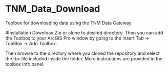 # TNM_Data_Download
Toolbox for downloading data using the TNM Data Gateway

#Installation
Download Zip or clone to desired directory. Then you can add the Toolbox to your ArcGIS Pro window by going to the Insert Tab -> ToolBox -> Add Toolbox.

Then browse to the directory where you cloned the repository and select the tbx file included inside the folder. More instructions are provided in the toolbox info panel.
